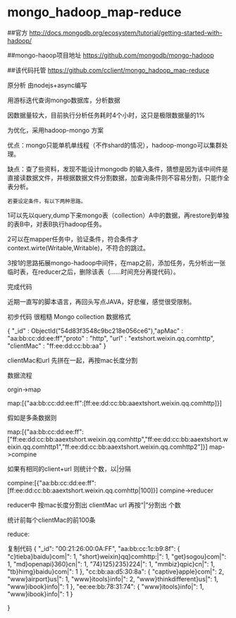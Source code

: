 # mongo_hadoop_map-reduce
##官方 http://docs.mongodb.org/ecosystem/tutorial/getting-started-with-hadoop/

##mongo-haoop项目地址 https://github.com/mongodb/mongo-hadoop

##该代码托管 https://github.com/cclient/mongo_hadoop_map-reduce

原分析 由nodejs+async编写

用游标迭代查询mongo数据库，分析数据

因数据量较大，目前执行分析任务耗时4个小时，这只是极限数据量的1%

为优化，采用hadoop-mongo 方案

优点：mongo只能单机单线程（不作shard的情况），hadoop-mongo可以集群处理。

缺点：查了些资料，发现不能设计mongodb 的输入条件，猜想是因为该中间件是直接读数据文件，并根据数据文件分割数据，加查询条件则不容易分割，只能作全表分析。

    若要设定条件，有以下两种思路。

   1可以先以query,dump下来mongo表（collection）A中的数据，再restore到单独的表B中，对表B执行hadoop任务。

   2可以在mapper任务中，验证条件，符合条件才context.wirte(Writable,Writable)，不符合的跳过。

   3按1的思路拓展mongo-hadoop中间件，在map之前，添加任务，先分析出一张临时表，在reducer之后，删除该表（……时间充分再提代码）。

完成代码


近期一直写的脚本语言，再回头写点JAVA，好悲催，感觉很受限制。
 
初步代码 很粗糙
Mongo collection 数据格式

{
    "_id" : ObjectId("54d83f3548c9bc218e056ce6"),"apMac" : "aa:bb:cc:dd:ee:ff","proto" : "http",
    "url" : "extshort.weixin.qq.comhttp",
    "clientMac" : "ff:ee:dd:cc:bb:aa"
}
 

clientMac和url 先拼在一起，再按mac长度分割

数据流程 

orgin->map

map:[{"aa:bb:cc:dd:ee:ff":[ff:ee:dd:cc:bb:aaextshort.weixin.qq.comhttp]}]
 

假如是多条数据则 

map:[{"aa:bb:cc:dd:ee:ff":["ff:ee:dd:cc:bb:aaextshort.weixin.qq.comhttp","ff:ee:dd:cc:bb:aaextshort.weixin.qq.comhttp1","ff:ee:dd:cc:bb:aaextshort.weixin.qq.comhttp2"]}]
map->compine

如果有相同的client+url 则统计个数，以|分隔

compine:[{"aa:bb:cc:dd:ee:ff":[ff:ee:dd:cc:bb:aaextshort.weixin.qq.comhttp|100]}]
compine->reducer

reducer中 按mac长度分割出 clientMac url 再按“|”分割出 个数

统计前每个clientMac的前100条

reduce:

复制代码
{
    "_id": "00:21:26:00:0A:FF",
    "aa:bb:cc:1c:b9:8f": {
        "c}tieba}baidu}com|": 1,
        "short}weixin}qq}comhttp:|": 1,
        "get}sogou}com|": 1,
        "md}openapi}360}cn|": 1,
        "74}125}235}224|": 1,
        "mmbiz}qpic}cn|": 1,
        "tb}himg}baidu}com|": 1
    },
    "cc:bb:aa:d5:30:8a": {
        "captive}apple}com|": 2,
        "www}airport}us|": 1,
        "www}itools}info|": 2,
        "www}thinkdifferent}us|": 1,
        "www}ibook}info|": 1
    },
    "ee:ee:bb:78:31:74": {
        "www}itools}info|": 1,
        "www}ibook}info|": 1
    }
    
}
